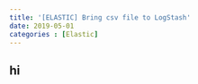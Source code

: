 ```yaml
---
title: '[ELASTIC] Bring csv file to LogStash'
date: 2019-05-01
categories : [Elastic]
---
```


## hi
